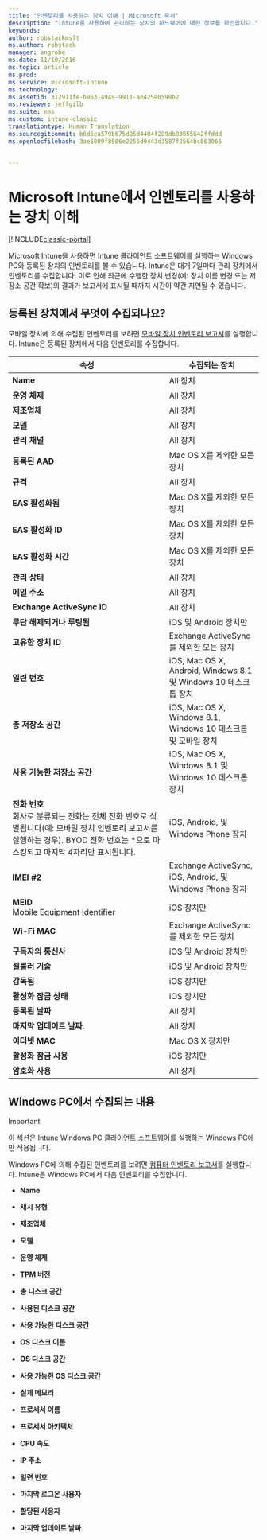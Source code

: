 ```yaml
---
title: "인벤토리를 사용하는 장치 이해 | Microsoft 문서"
description: "Intune을 사용하여 관리하는 장치의 하드웨어에 대한 정보를 확인합니다."
keywords: 
author: robstackmsft
ms.author: robstack
manager: angrobe
ms.date: 11/10/2016
ms.topic: article
ms.prod: 
ms.service: microsoft-intune
ms.technology: 
ms.assetid: 312911fe-b963-4949-9911-ae425e0590b2
ms.reviewer: jeffgilb
ms.suite: ems
ms.custom: intune-classic
translationtype: Human Translation
ms.sourcegitcommit: b6d5ea579b675d85d4404f289db83055642ffddd
ms.openlocfilehash: 3ae5809f8506e2255d9443d3587f2564bc863066


---
```


# <a name="understand-your-devices-with-inventory-in-microsoft-intune"></a>Microsoft Intune에서 인벤토리를 사용하는 장치 이해

[!INCLUDE[classic-portal](../includes/classic-portal.md)]

Microsoft Intune을 사용하면 Intune 클라이언트 소프트웨어를 실행하는 Windows PC와 등록된 장치의 인벤토리를 볼 수 있습니다.
Intune은 대개 7일마다 관리 장치에서 인벤토리를 수집합니다. 이로 인해 최근에 수행한 장치 변경(예: 장치 이름 변경 또는 저장소 공간 확보)의 결과가 보고서에 표시될 때까지 시간이 약간 지연될 수 있습니다.

## <a name="whats-collected-from-enrolled-devices"></a>등록된 장치에서 무엇이 수집되나요?
모바일 장치에 의해 수집된 인벤토리를 보려면 [모바일 장치 인벤토리 보고서](understand-microsoft-intune-operations-by-using-reports.md)를 실행합니다. Intune은 등록된 장치에서 다음 인벤토리를 수집합니다.

|속성|수집되는 장치|
|------------|-----------------------|
|**Name**|All 장치|
|**운영 체제**|All 장치|
|**제조업체**|All 장치|
|**모델**|All 장치|
|**관리 채널**|All 장치|
|**등록된 AAD**|Mac OS X를 제외한 모든 장치|
|**규격**|All 장치|
|**EAS 활성화됨**|Mac OS X를 제외한 모든 장치|
|**EAS 활성화 ID**|Mac OS X를 제외한 모든 장치|
|**EAS 활성화 시간**|Mac OS X를 제외한 모든 장치|
|**관리 상태**|All 장치|
|**메일 주소**|All 장치|
|**Exchange ActiveSync ID**|All 장치|
|**무단 해제되거나 루팅됨**|iOS 및 Android 장치만|
|**고유한 장치 ID**|Exchange ActiveSync를 제외한 모든 장치|
|**일련 번호**|iOS, Mac OS X, Android, Windows 8.1 및 Windows 10 데스크톱 장치|
|**총 저장소 공간**|iOS, Mac OS X, Windows 8.1, Windows 10 데스크톱 및 모바일 장치|
|**사용 가능한 저장소 공간**|iOS, Mac OS X, Windows 8.1 및 Windows 10 데스크톱 장치|
|**전화 번호**<br>회사로 분류되는 전화는 전체 전화 번호로 식별됩니다(예: 모바일 장치 인벤토리 보고서를 실행하는 경우). BYOD 전화 번호는 &#42;으로 마스킹되고 마지막 4자리만 표시됩니다.|iOS, Android, 및 Windows Phone 장치|
|**IMEI #2**|Exchange ActiveSync, iOS, Android, 및 Windows Phone 장치|
|**MEID**<br>Mobile Equipment Identifier|iOS 장치만|
|**Wi-Fi MAC**|Exchange ActiveSync를 제외한 모든 장치|
|**구독자의 통신사**|iOS 및 Android 장치만|
|**셀룰러 기술**|iOS 및 Android 장치만|
|**감독됨**|iOS 장치만|
|**활성화 잠금 상태**|iOS 장치만|
|**등록된 날짜**|All 장치|
|**마지막 업데이트 날짜**.|All 장치|
|**이더넷 MAC**|Mac OS X 장치만|
|**활성화 잠금 사용**|iOS 장치만|
|**암호화 사용**|All 장치|

## <a name="whats-collected-from-windows-pcs"></a>Windows PC에서 수집되는 내용
> [!IMPORTANT]
> 이 섹션은 Intune Windows PC 클라이언트 소프트웨어를 실행하는 Windows PC에만 적용됩니다.

Windows PC에 의해 수집된 인벤토리를 보려면 [컴퓨터 인벤토리 보고서](understand-microsoft-intune-operations-by-using-reports.md)를 실행합니다. Intune은 Windows PC에서 다음 인벤토리를 수집합니다.

-   **Name**

-   **섀시 유형**

-   **제조업체**

-   **모델**

-   **운영 체제**

-   **TPM 버전**

-   **총 디스크 공간**

-   **사용된 디스크 공간**

-   **사용 가능한 디스크 공간**

-   **OS 디스크 이름**

-   **OS 디스크 공간**

-   **사용 가능한 OS 디스크 공간**

-   **실제 메모리**

-   **프로세서 이름**

-   **프로세서 아키텍처**

-   **CPU 속도**

-   **IP 주소**

-   **일련 번호**

-   **마지막 로그온 사용자**

-   **할당된 사용자**

-   **마지막 업데이트 날짜**.

<!-- this section below belongs in the planning journey
### See Also
[Monitoring and reports with Microsoft Intune](monitoring-and-reports-with-microsoft-intune.md)
-->



<!--HONumber=Dec16_HO2-->



